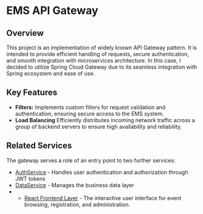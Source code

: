 # EMS API Gateway

## Overview

This project is an implementation of widely known API Gateway pattern. It is intended to provide efficient handling of
requests, secure authentication, and smooth integration with microservices architecture. In this case, I decided to
utilize Spring Cloud Gateway due to its seamless integration with Spring ecosystem and ease of use.

## Key Features

- **Filters:** Implements custom filters for request validation and authentication, ensuring secure access to the EMS
  system.
- **Load Balancing** Efficiently distributes incoming network traffic across a group of backend servers to ensure high
  availability and reliability.

## Related Services

The gateway serves a role of an entry point to two further services:

- [AuthService](https://github.com/kanakx/ems-auth-service-spring) - Handles user authentication and authorization
  through JWT tokens
- [DataService](https://github.com/kanakx/ems-data-service-spring) - Manages the business data layer
- - [React Frontend Layer](https://github.com/kanakx/event-management-react) - The interactive user interface for event browsing, registration, and administration.
